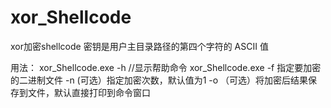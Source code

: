 # xor_Shellcode
xor加密shellcode
密钥是用户主目录路径的第四个字符的 ASCII 值

用法：
xor_Shellcode.exe -h   //显示帮助命令
xor_Shellcode.exe -f 指定要加密的二进制文件 -n (可选）指定加密次数，默认值为1  -o （可选）将加密后结果保存到文件，默认直接打印到命令窗口
